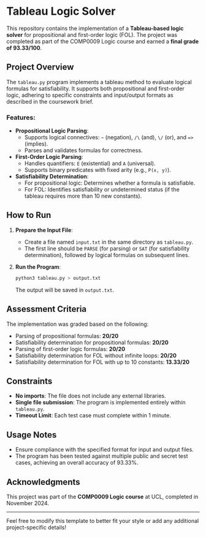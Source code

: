 # Tableau Logic Solver

This repository contains the implementation of a **Tableau-based logic solver** for propositional and first-order logic (FOL). The project was completed as part of the COMP0009 Logic course and earned a **final grade of 93.33/100**.

## Project Overview

The `tableau.py` program implements a tableau method to evaluate logical formulas for satisfiability. It supports both propositional and first-order logic, adhering to specific constraints and input/output formats as described in the coursework brief.

### Features:
- **Propositional Logic Parsing**:
  - Supports logical connectives: `~` (negation), `/\` (and), `\/` (or), and `=>` (implies).
  - Parses and validates formulas for correctness.
- **First-Order Logic Parsing**:
  - Handles quantifiers: `E` (existential) and `A` (universal).
  - Supports binary predicates with fixed arity (e.g., `P(x, y)`).
- **Satisfiability Determination**:
  - For propositional logic: Determines whether a formula is satisfiable.
  - For FOL: Identifies satisfiability or undetermined status (if the tableau requires more than 10 new constants).

## How to Run

1. **Prepare the Input File**: 
   - Create a file named `input.txt` in the same directory as `tableau.py`. 
   - The first line should be `PARSE` (for parsing) or `SAT` (for satisfiability determination), followed by logical formulas on subsequent lines.

2. **Run the Program**:
   ```bash
   python3 tableau.py > output.txt
   ```
   The output will be saved in `output.txt`.

## Assessment Criteria

The implementation was graded based on the following:
- Parsing of propositional formulas: **20/20**
- Satisfiability determination for propositional formulas: **20/20**
- Parsing of first-order logic formulas: **20/20**
- Satisfiability determination for FOL without infinite loops: **20/20**
- Satisfiability determination for FOL with up to 10 constants: **13.33/20**

## Constraints

- **No imports**: The file does not include any external libraries.
- **Single file submission**: The program is implemented entirely within `tableau.py`.
- **Timeout Limit**: Each test case must complete within 1 minute.

## Usage Notes

- Ensure compliance with the specified format for input and output files.
- The program has been tested against multiple public and secret test cases, achieving an overall accuracy of 93.33%.

## Acknowledgments

This project was part of the **COMP0009 Logic course** at UCL, completed in November 2024.

---

Feel free to modify this template to better fit your style or add any additional project-specific details!
